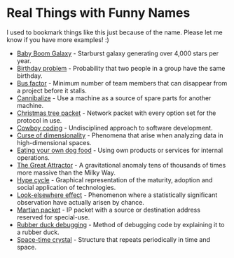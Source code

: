 # Real Things with Funny Names

I used to bookmark things like this just because of the name. Please let me know if you have more examples! :)

- [Baby Boom Galaxy](https://en.wikipedia.org/wiki/Baby_Boom_Galaxy) - Starburst galaxy generating over 4,000 stars per year.
- [Birthday problem](https://en.wikipedia.org/wiki/Birthday_problem) - Probability that two people in a group have the same birthday.
- [Bus factor](https://en.wikipedia.org/wiki/Bus_factor) - Minimum number of team members that can disappear from a project before it stalls.
- [Cannibalize](https://en.oxforddictionaries.com/definition/cannibalize) - Use a machine as a source of spare parts for another machine.
- [Christmas tree packet](https://en.wikipedia.org/wiki/Christmas_tree_packet) - Network packet with every option set for the protocol in use.
- [Cowboy coding](https://en.wikipedia.org/wiki/Cowboy_coding) - Undisciplined approach to software development.
- [Curse of dimensionality](https://en.wikipedia.org/wiki/Curse_of_dimensionality) - Phenomena that arise when analyzing data in high-dimensional spaces.
- [Eating your own dog food](https://en.wikipedia.org/wiki/Eating_your_own_dog_food) - Using own products or services for internal operations.
- [The Great Attractor](https://en.wikipedia.org/wiki/Great_Attractor) - A gravitational anomaly tens of thousands of times more massive than the Milky Way.
- [Hype cycle](https://en.wikipedia.org/wiki/Hype_cycle) - Graphical representation of the maturity, adoption and social application of technologies.
- [Look-elsewhere effect](https://en.wikipedia.org/wiki/Look-elsewhere_effect) - Phenomenon where a statistically significant observation have actually arisen by chance.
- [Martian packet](https://en.wikipedia.org/wiki/Martian_packet) - IP packet with a source or destination address reserved for special-use.
- [Rubber duck debugging](https://en.wikipedia.org/wiki/Rubber_duck_debugging) - Method of debugging code by explaining it to a rubber duck.
- [Space-time crystal](https://en.wikipedia.org/wiki/Space-time_crystal) - Structure that repeats periodically in time and space.
